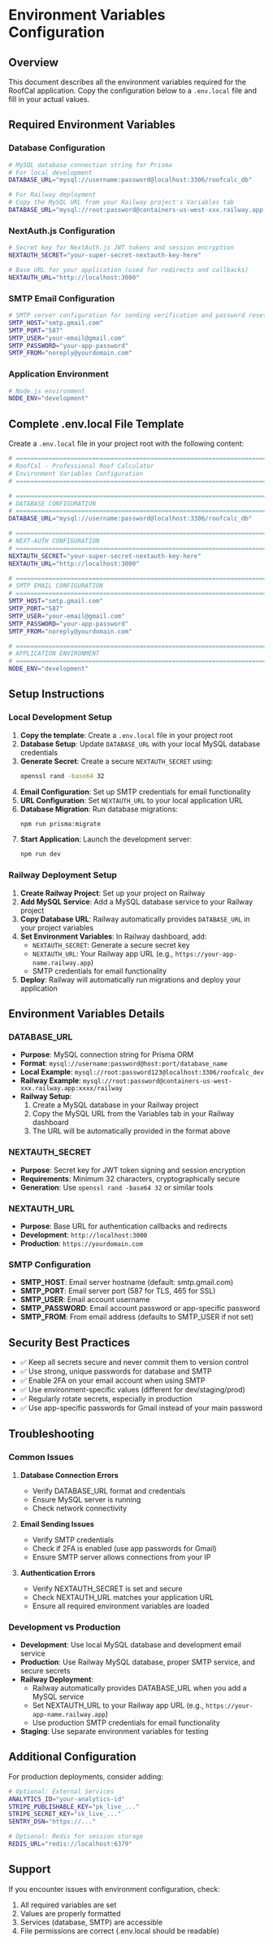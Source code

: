 # Environment Variables Configuration

## Overview

This document describes all the environment variables required for the RoofCal application. Copy the configuration below to a `.env.local` file and fill in your actual values.

## Required Environment Variables

### Database Configuration

```bash
# MySQL database connection string for Prisma
# For local development
DATABASE_URL="mysql://username:password@localhost:3306/roofcalc_db"

# For Railway deployment
# Copy the MySQL URL from your Railway project's Variables tab
DATABASE_URL="mysql://root:password@containers-us-west-xxx.railway.app:xxxx/railway"
```

### NextAuth.js Configuration

```bash
# Secret key for NextAuth.js JWT tokens and session encryption
NEXTAUTH_SECRET="your-super-secret-nextauth-key-here"

# Base URL for your application (used for redirects and callbacks)
NEXTAUTH_URL="http://localhost:3000"
```

### SMTP Email Configuration

```bash
# SMTP server configuration for sending verification and password reset emails
SMTP_HOST="smtp.gmail.com"
SMTP_PORT="587"
SMTP_USER="your-email@gmail.com"
SMTP_PASSWORD="your-app-password"
SMTP_FROM="noreply@yourdomain.com"
```

### Application Environment

```bash
# Node.js environment
NODE_ENV="development"
```

## Complete .env.local File Template

Create a `.env.local` file in your project root with the following content:

```bash
# =============================================================================
# RoofCal - Professional Roof Calculator
# Environment Variables Configuration
# =============================================================================

# =============================================================================
# DATABASE CONFIGURATION
# =============================================================================
DATABASE_URL="mysql://username:password@localhost:3306/roofcalc_db"

# =============================================================================
# NEXT-AUTH CONFIGURATION
# =============================================================================
NEXTAUTH_SECRET="your-super-secret-nextauth-key-here"
NEXTAUTH_URL="http://localhost:3000"

# =============================================================================
# SMTP EMAIL CONFIGURATION
# =============================================================================
SMTP_HOST="smtp.gmail.com"
SMTP_PORT="587"
SMTP_USER="your-email@gmail.com"
SMTP_PASSWORD="your-app-password"
SMTP_FROM="noreply@yourdomain.com"

# =============================================================================
# APPLICATION ENVIRONMENT
# =============================================================================
NODE_ENV="development"
```

## Setup Instructions

### Local Development Setup

1. **Copy the template**: Create a `.env.local` file in your project root
2. **Database Setup**: Update `DATABASE_URL` with your local MySQL database credentials
3. **Generate Secret**: Create a secure `NEXTAUTH_SECRET` using:
   ```bash
   openssl rand -base64 32
   ```
4. **Email Configuration**: Set up SMTP credentials for email functionality
5. **URL Configuration**: Set `NEXTAUTH_URL` to your local application URL
6. **Database Migration**: Run database migrations:
   ```bash
   npm run prisma:migrate
   ```
7. **Start Application**: Launch the development server:
   ```bash
   npm run dev
   ```

### Railway Deployment Setup

1. **Create Railway Project**: Set up your project on Railway
2. **Add MySQL Service**: Add a MySQL database service to your Railway project
3. **Copy Database URL**: Railway automatically provides `DATABASE_URL` in your project variables
4. **Set Environment Variables**: In Railway dashboard, add:
   - `NEXTAUTH_SECRET`: Generate a secure secret key
   - `NEXTAUTH_URL`: Your Railway app URL (e.g., `https://your-app-name.railway.app`)
   - SMTP credentials for email functionality
5. **Deploy**: Railway will automatically run migrations and deploy your application

## Environment Variables Details

### DATABASE_URL

- **Purpose**: MySQL connection string for Prisma ORM
- **Format**: `mysql://username:password@host:port/database_name`
- **Local Example**: `mysql://root:password123@localhost:3306/roofcalc_dev`
- **Railway Example**: `mysql://root:password@containers-us-west-xxx.railway.app:xxxx/railway`
- **Railway Setup**:
  1. Create a MySQL database in your Railway project
  2. Copy the MySQL URL from the Variables tab in your Railway dashboard
  3. The URL will be automatically provided in the format above

### NEXTAUTH_SECRET

- **Purpose**: Secret key for JWT token signing and session encryption
- **Requirements**: Minimum 32 characters, cryptographically secure
- **Generation**: Use `openssl rand -base64 32` or similar tools

### NEXTAUTH_URL

- **Purpose**: Base URL for authentication callbacks and redirects
- **Development**: `http://localhost:3000`
- **Production**: `https://yourdomain.com`

### SMTP Configuration

- **SMTP_HOST**: Email server hostname (default: smtp.gmail.com)
- **SMTP_PORT**: Email server port (587 for TLS, 465 for SSL)
- **SMTP_USER**: Email account username
- **SMTP_PASSWORD**: Email account password or app-specific password
- **SMTP_FROM**: From email address (defaults to SMTP_USER if not set)

## Security Best Practices

- ✅ Keep all secrets secure and never commit them to version control
- ✅ Use strong, unique passwords for database and SMTP
- ✅ Enable 2FA on your email account when using SMTP
- ✅ Use environment-specific values (different for dev/staging/prod)
- ✅ Regularly rotate secrets, especially in production
- ✅ Use app-specific passwords for Gmail instead of your main password

## Troubleshooting

### Common Issues

1. **Database Connection Errors**
   - Verify DATABASE_URL format and credentials
   - Ensure MySQL server is running
   - Check network connectivity

2. **Email Sending Issues**
   - Verify SMTP credentials
   - Check if 2FA is enabled (use app passwords for Gmail)
   - Ensure SMTP server allows connections from your IP

3. **Authentication Errors**
   - Verify NEXTAUTH_SECRET is set and secure
   - Check NEXTAUTH_URL matches your application URL
   - Ensure all required environment variables are loaded

### Development vs Production

- **Development**: Use local MySQL database and development email service
- **Production**: Use Railway MySQL database, proper SMTP service, and secure secrets
- **Railway Deployment**:
  - Railway automatically provides DATABASE_URL when you add a MySQL service
  - Set NEXTAUTH_URL to your Railway app URL (e.g., `https://your-app-name.railway.app`)
  - Use production SMTP credentials for email functionality
- **Staging**: Use separate environment variables for testing

## Additional Configuration

For production deployments, consider adding:

```bash
# Optional: External Services
ANALYTICS_ID="your-analytics-id"
STRIPE_PUBLISHABLE_KEY="pk_live_..."
STRIPE_SECRET_KEY="sk_live_..."
SENTRY_DSN="https://..."

# Optional: Redis for session storage
REDIS_URL="redis://localhost:6379"
```

## Support

If you encounter issues with environment configuration, check:

1. All required variables are set
2. Values are properly formatted
3. Services (database, SMTP) are accessible
4. File permissions are correct (.env.local should be readable)
